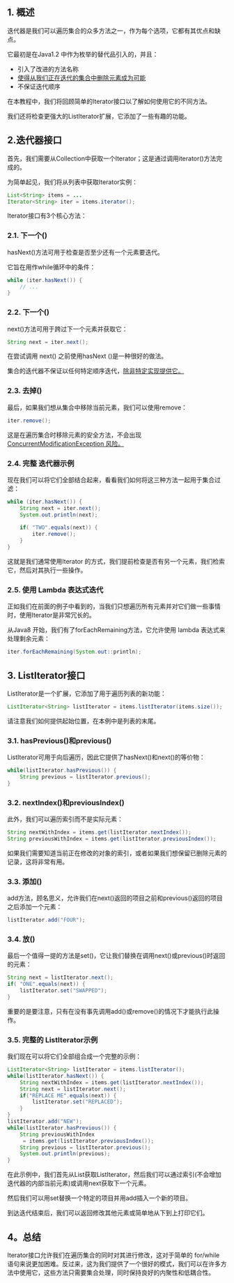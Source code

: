 ## 1. 概述

迭代器是我们可以遍历集合的众多方法之一，作为每个选项，它都有其优点和缺点。

它最初是在Java1.2 中作为枚举的替代品引入的，并且：

-   引入了改进的方法名称
-   [使得从我们正在迭代的集合中删除元素成为可能](https://www.baeldung.com/java-concurrentmodificationexception)
-   不保证迭代顺序

在本教程中，我们将回顾简单的Iterator接口以了解如何使用它的不同方法。

我们还将检查更强大的ListIterator扩展，它添加了一些有趣的功能。

## 2.迭代器接口

首先，我们需要从Collection中获取一个Iterator；这是通过调用iterator()方法完成的。

为简单起见，我们将从列表中获取Iterator实例：

```java
List<String> items = ...
Iterator<String> iter = items.iterator();
```

Iterator接口有3个核心方法：

### 2.1. 下一个()

hasNext()方法可用于检查是否至少还有一个元素要迭代。

它旨在用作while循环中的条件：

```java
while (iter.hasNext()) {
    // ...
}
```

### 2.2. 下一个()

next()方法可用于跨过下一个元素并获取它：

```java
String next = iter.next();
```

在尝试调用 next() 之前使用hasNext ()是一种很好的做法。

集合的迭代器不保证以任何特定顺序迭代，[除非特定实现提供它。](https://docs.oracle.com/en/java/javase/11/docs/api/java.base/java/util/Collection.html#iterator())

### 2.3. 去掉()

最后，如果我们想从集合中移除当前元素，我们可以使用remove：

```java
iter.remove();
```

这是在遍历集合时移除元素的安全方法，不会出现[ConcurrentModificationException 风险。](https://www.baeldung.com/java-concurrentmodificationexception)

### 2.4. 完整 迭代器示例

现在我们可以将它们全部结合起来，看看我们如何将这三种方法一起用于集合过滤：

```java
while (iter.hasNext()) {
    String next = iter.next();
    System.out.println(next);
 
    if( "TWO".equals(next)) {
        iter.remove();				
    }
}
```

这就是我们通常使用Iterator 的方式，我们提前检查是否有另一个元素，我们检索它，然后对其执行一些操作。

### 2.5. 使用 Lambda 表达式迭代

正如我们在前面的例子中看到的，当我们只想遍历所有元素并对它们做一些事情时，使用Iterator是非常冗长的。

从Java8 开始，我们有了forEachRemaining方法，它允许使用 lambda 表达式来处理剩余元素：

```java
iter.forEachRemaining(System.out::println);
```

## 3. ListIterator接口

ListIterator是一个扩展，它添加了用于遍历列表的新功能：

```java
ListIterator<String> listIterator = items.listIterator(items.size());
```

请注意我们如何提供起始位置，在本例中是列表的末尾。

### 3.1. hasPrevious()和previous()

ListIterator可用于向后遍历，因此它提供了hasNext()和next()的等价物：

```java
while(listIterator.hasPrevious()) {
    String previous = listIterator.previous();
}
```

### 3.2. nextIndex()和previousIndex()

此外，我们可以遍历索引而不是实际元素：

```java
String nextWithIndex = items.get(listIterator.nextIndex());
String previousWithIndex = items.get(listIterator.previousIndex());
```

如果我们需要知道当前正在修改的对象的索引，或者如果我们想保留已删除元素的记录，这将非常有用。

### 3.3. 添加()

add方法，顾名思义，允许我们在next()返回的项目之前和previous()返回的项目之后添加一个元素：

```java
listIterator.add("FOUR");
```

### 3.4. 放()

最后一个值得一提的方法是set()，它让我们替换在调用next()或previous()时返回的元素：

```java
String next = listIterator.next();
if( "ONE".equals(next)) {
    listIterator.set("SWAPPED");
}
```

重要的是要注意，只有在没有事先调用add()或remove()的情况下才能执行此操作。

### 3.5. 完整的 ListIterator示例

我们现在可以将它们全部组合成一个完整的示例：

```java
ListIterator<String> listIterator = items.listIterator();
while(listIterator.hasNext()) {
    String nextWithIndex = items.get(listIterator.nextIndex());		
    String next = listIterator.next();
    if("REPLACE ME".equals(next)) {
        listIterator.set("REPLACED");
    }
}
listIterator.add("NEW");
while(listIterator.hasPrevious()) {
    String previousWithIndex
     = items.get(listIterator.previousIndex());
    String previous = listIterator.previous();
    System.out.println(previous);
}
```

在此示例中，我们首先从List获取ListIterator，然后我们可以通过索引(不会增加迭代器的内部当前元素)或调用next获取下一个元素。

然后我们可以用set替换一个特定的项目并用add插入一个新的项目。

到达迭代结束后，我们可以返回修改其他元素或简单地从下到上打印它们。

## 4。总结

Iterator接口允许我们在遍历集合的同时对其进行修改，这对于简单的 for/while 语句来说更加困难。反过来，这为我们提供了一个很好的模式，我们可以在许多方法中使用它，这些方法只需要集合处理，同时保持良好的内聚性和低耦合性。